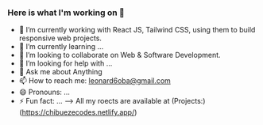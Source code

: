 ### Here is what I'm working on 👋

- 🔭 I’m currently working with React JS, Tailwind CSS, using them to build responsive web projects.
- 🌱 I’m currently learning ...
- 👯 I’m looking to collaborate on Web & Software Development.
- 🤔 I’m looking for help with ...
- 💬 Ask me about Anything
- 📫 How to reach me: leonard6oba@gmail.com
- 😄 Pronouns: ...
- ⚡ Fun fact: ...
--> All my roects are available at (Projects:)(https://chibuezecodes.netlify.app/)
